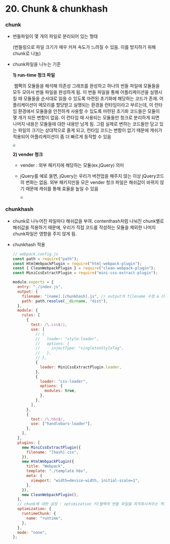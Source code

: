 # 20. Chunk & chunkhash

### chunk

* 번들파일이 몇 개의 파일로 분리되어 있는 형태

  (번들링으로 파일 크기가 매우 커져 속도가 느려질 수 있음. 이를 방지하기 위해 chunk로 나눔)

* chunk파일을 나누는 기준

  **1) run-time 청크 파일**

  ​	웹팩의 모듈들을 해석해 의존성 그래프를 완성하고 하나의 번들 파일에 모듈들을 모두 모아서 번들 파일을 완성하게 됨. 이 번들 파일을 통해 어플리케이션을 실행시킬 때 모듈들을 순서대로 읽을 수 있도록 마련된 초기화에 해당하는 코드가 존재. 어플리케이션이 메모리를 할당받고 실행되는 환경을 런타임이라고 부르는데, 이 런타임 환경에서 모듈들을 안전하게 사용할 수 있도록 마련된 초기화 코드들은 모듈이 몇 개가 되든 변함이 없음. 이 런타임 때 사용되는 모듈들만 청크로 분리하게 되면 나머지 내용은 모듈들에 대한 내용만 남게 됨. 그럼 실제로 변하는 코드들만 담고 있는 파일의 크기는 상대적으로 줄게 되고, 런타임 코드는 변함이 없기 때문에 캐쉬가 적용되어 어플리케이션이 좀 더 빠르게 동작할 수 있음

  <img src="C:\Users\haeri\Desktop\development\TIL\webpack\images\runtime chunk.JPG" style="zoom:50%;" />

  

  **2) vender 청크**

  * vender : 외부 패키지에 해당하는 모듈(ex.jQuery) 의미

  * jQuery를 예로 들면, jQuery는 우리가 버전업을 해주지 않는 이상 jQuery코드의 변화는 없음. 외부 패키지만을 모은 vender 청크 파일은 해쉬값이 바뀌지 않기 때문에  캐쉬를 통해 효율을 높일 수 있음

    <img src="C:\Users\haeri\Desktop\development\TIL\webpack\images\vender chunk.JPG" style="zoom:50%;" />

### chunkhash

* chunk로 나누어진 파일마다 해쉬값을 부여. contenthash처럼 나눠진 chunk별로 해쉬값을 적용하기 때문에, 우리가 직접 코드를 작성하는 모듈을 제외한 나머지 chunk파일은 영향을 주지 않게 됨.

* chunkhash 적용

  ```javascript
  // webpack.config.js
  const path = require("path");
  const HtmlWebpackPlugin = require("html-webpack-plugin");
  const { CleanWebpackPlugin } = require("clean-webpack-plugin");
  const MiniCssExtractPlugin = require("mini-css-extract-plugin");
  
  module.exports = {
    entry: "./index.js",
    output: {
      filename: "[name].[chunkhash].js", // output의 filename 수정 & chunkhash 입력
      path: path.resolve(__dirname, "dist"),
    },
    module: {
      rules: [
        {
          test: /\.css$/i,
          use: [
            // {
            //   loader: "style-loader",
            //   options: {
            //     injectType: "singletonStyleTag",
            //   },
            // },
            {
              loader: MiniCssExtractPlugin.loader,
            },
            {
              loader: "css-loader",
              options: {
                modules: true,
              },
            },
          ],
        },
        {
          test: /\.hbs$/,
          use: ["handlebars-loader"],
        },
      ],
    },
    plugins: [
      new MiniCssExtractPlugin({
        filename: "[hash].css",
      }),
      new HtmlWebpackPlugin({
        title: "Webpack",
        template: "./template.hbs",
        meta: {
          viewport: "width=device-width, initial-scale=1",
        },
      }),
      new CleanWebpackPlugin(),
    ],
    // chunk에 대한 설정 : optimization 키(웹팩의 번들 파일을 최적화시켜주는 역할. chunk 또한 최적화와 관계되므로 이 키로 설정함)
    optimization: {
      runtimeChunk: {
        name: "runtime",
      },
    },
    mode: "none",
  };
  ```

